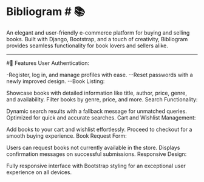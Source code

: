 # Bibliogram # 📚

An elegant and user-friendly e-commerce platform for buying and selling books. Built with Django, Bootstrap, and a touch of creativity, Bibliogram provides seamless functionality for book lovers and sellers alike.

_______________________________________________________________________________________________________________________________________________________________________________________________________________________

#🚀 Features
User Authentication:

-Register, log in, and manage profiles with ease.
--Reset passwords with a newly improved design.
--Book Listing:

Showcase books with detailed information like title, author, price, genre, and availability.
Filter books by genre, price, and more.
Search Functionality:

Dynamic search results with a fallback message for unmatched queries.
Optimized for quick and accurate searches.
Cart and Wishlist Management:

Add books to your cart and wishlist effortlessly.
Proceed to checkout for a smooth buying experience.
Book Request Form:

Users can request books not currently available in the store.
Displays confirmation messages on successful submissions.
Responsive Design:

Fully responsive interface with Bootstrap styling for an exceptional user experience on all devices.
